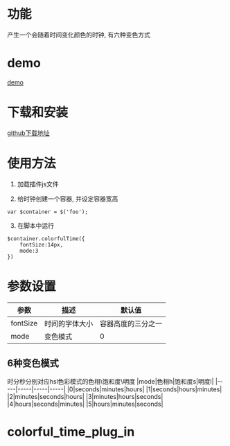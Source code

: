 # 功能
产生一个会随着时间变化颜色的时钟, 有六种变色方式
# demo
[demo]()
# 下载和安装
[github下载地址](https://github.com/holynova/colorful_time_plug_in)
# 使用方法
1. 加载插件js文件

2. 给时钟创建一个容器, 并设定容器宽高
```
var $container = $('foo');

```
3. 在脚本中运行
```
$container.colorfulTime({
    fontSize:14px,
    mode:3
})
```
# 参数设置
|参数|描述|默认值|
|-----|-----|-----|
|fontSize|时间的字体大小|容器高度的三分之一|
|mode|变色模式|0|
## 6种变色模式
时分秒分别对应hsl色彩模式的色相\饱和度\明度
|mode|色相h|饱和度s|明度l|
|-----|-----|-----|-----|
|0|seconds|minutes|hours|
|1|seconds|hours|minutes|
|2|minutes|seconds|hours|
|3|minutes|hours|seconds|
|4|hours|seconds|minutes|
|5|hours|minutes|seconds|




# colorful_time_plug_in
